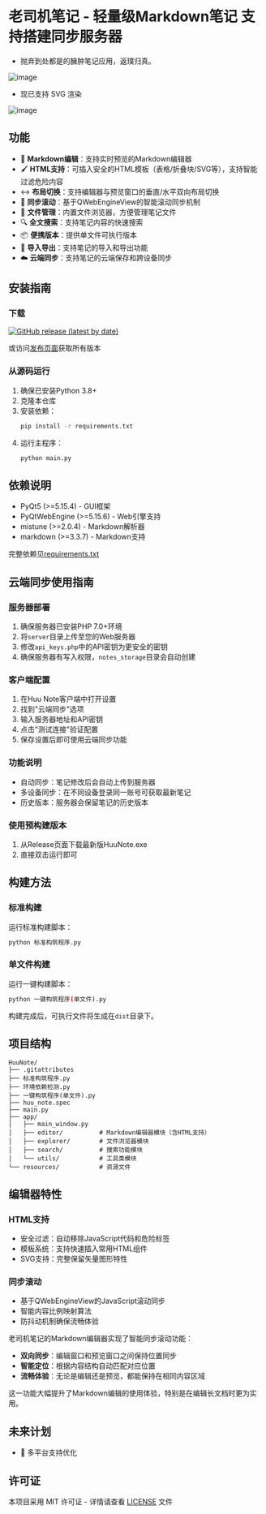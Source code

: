 # 老司机笔记 - 轻量级Markdown笔记 支持搭建同步服务器

 - 抛弃到处都是的臃肿笔记应用，返璞归真。

![image](https://github.com/user-attachments/assets/bdc044d3-2520-417f-86a7-05bc41972561)


- 现已支持 SVG 渲染

![image](https://github.com/user-attachments/assets/2497f797-d36f-4b9c-8453-34372a47b094)

## 功能

- 📝 **Markdown编辑**：支持实时预览的Markdown编辑器
- 🖌️ **HTML支持**：可插入安全的HTML模板（表格/折叠块/SVG等），支持智能过滤危险内容
- ↔️ **布局切换**：支持编辑器与预览窗口的垂直/水平双向布局切换
- 🔄 **同步滚动**：基于QWebEngineView的智能滚动同步机制
- 📂 **文件管理**：内置文件浏览器，方便管理笔记文件
- 🔍 **全文搜索**：支持笔记内容的快速搜索
- 📦 **便携版本**：提供单文件可执行版本
- 🔄 **导入导出**：支持笔记的导入和导出功能
- ☁️ **云端同步**：支持笔记的云端保存和跨设备同步

## 安装指南

### 下载

[![GitHub release (latest by date)](https://img.shields.io/github/v/release/RusianHu/Huu-Note?style=for-the-badge)](https://github.com/RusianHu/Huu-Note/releases/latest)

或访问[发布页面](https://github.com/RusianHu/Huu-Note/releases)获取所有版本

### 从源码运行

1. 确保已安装Python 3.8+
2. 克隆本仓库
3. 安装依赖：
   ```bash
   pip install -r requirements.txt
   ```
4. 运行主程序：
   ```bash
   python main.py
   ```
## 依赖说明

- PyQt5 (>=5.15.4) - GUI框架
- PyQtWebEngine (>=5.15.6) - Web引擎支持
- mistune (>=2.0.4) - Markdown解析器
- markdown (>=3.3.7) - Markdown支持

完整依赖见[requirements.txt](requirements.txt)

## 云端同步使用指南

### 服务器部署
1. 确保服务器已安装PHP 7.0+环境
2. 将`server`目录上传至您的Web服务器
3. 修改`api_keys.php`中的API密钥为更安全的密钥
4. 确保服务器有写入权限，`notes_storage`目录会自动创建

### 客户端配置
1. 在Huu Note客户端中打开设置
2. 找到"云端同步"选项
3. 输入服务器地址和API密钥
4. 点击"测试连接"验证配置
5. 保存设置后即可使用云端同步功能

### 功能说明
- 自动同步：笔记修改后会自动上传到服务器
- 多设备同步：在不同设备登录同一账号可获取最新笔记
- 历史版本：服务器会保留笔记的历史版本

### 使用预构建版本

1. 从Release页面下载最新版HuuNote.exe
2. 直接双击运行即可

## 构建方法

### 标准构建

运行标准构建脚本：
```bash
python 标准构筑程序.py
```

### 单文件构建

运行一键构建脚本：
```bash
python 一键构筑程序(单文件).py
```

构建完成后，可执行文件将生成在`dist`目录下。

## 项目结构

```
HuuNote/
├── .gitattributes
├── 标准构筑程序.py
├── 环境依赖检测.py
├── 一键构筑程序(单文件).py
├── huu_note.spec
├── main.py
├── app/
│   ├── main_window.py
│   ├── editor/          # Markdown编辑器模块（含HTML支持）
│   ├── explorer/        # 文件浏览器模块
│   ├── search/          # 搜索功能模块
│   └── utils/           # 工具类模块
└── resources/           # 资源文件
```

## 编辑器特性

### HTML支持

- 安全过滤：自动移除JavaScript代码和危险标签
- 模板系统：支持快速插入常用HTML组件
- SVG支持：完整保留矢量图形特性

### 同步滚动

- 基于QWebEngineView的JavaScript滚动同步
- 智能内容比例映射算法
- 防抖动机制确保流畅体验

老司机笔记的Markdown编辑器实现了智能同步滚动功能：

- **双向同步**：编辑窗口和预览窗口之间保持位置同步
- **智能定位**：根据内容结构自动匹配对应位置
- **流畅体验**：无论是编辑还是预览，都能保持在相同内容区域

这一功能大幅提升了Markdown编辑的使用体验，特别是在编辑长文档时更为实用。


## 未来计划

- 📱 多平台支持优化

## 许可证

本项目采用 MIT 许可证 - 详情请查看 [LICENSE](LICENSE) 文件
